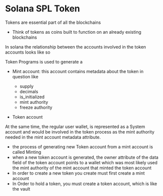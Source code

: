 # Solana SPL Token

Tokens are essential part of all the blockchains
- Think of tokens as coins built to function on an already existing blockchains



In solana the relationship between the accounts involved in the token accounts looks like so

Token Programs is used to generate a 
- Mint account: this account contains metadata about the token in question like
  - supply
  - decimals
  - is_initialized
  - mint authority
  - freeze authority

- Token account


At the same time, the regular user wallet, is represented as a System account and would be involved in the
token process as the mint authority needed in the mint account metadata attribute.

- the process of generating new Token account from a mint account is called Minting
- when a new token account is generated, the owner attribute of the data field of the token account points to a wallet which
was most likely used the mint authority of the mint account that minted the token account
- In order to create a new token you create must first create a mint account
- In Order to hold a token, you must create a token account, which is like the vault
